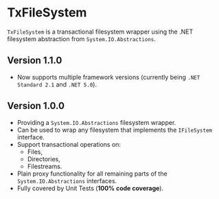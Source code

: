 TxFileSystem
=================
`TxFileSystem` is a transactional filesystem wrapper using the .NET filesystem abstraction from `System.IO.Abstractions`.

Version 1.1.0
-----------------

*  Now supports multiple framework versions (currently being `.NET Standard 2.1` and `.NET 5.0`).

Version 1.0.0
-----------------

*  Providing a `System.IO.Abstractions` filesystem wrapper.
*  Can be used to wrap any filesystem that implements the `IFileSystem` interface.
*  Support transactional operations on:
   *   Files,
   *   Directories,
   *   Filestreams.
*  Plain proxy functionality for all remaining parts of the `System.IO.Abstractions` interfaces.
*  Fully covered by Unit Tests (**100% code coverage**).
